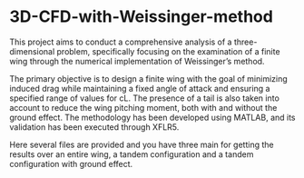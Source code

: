 # 3D-CFD-with-Weissinger-method
This project aims to conduct a comprehensive analysis of a three-dimensional problem, specifically  focusing on the examination of a finite wing through the numerical implementation of Weissinger’s  method.

The primary objective is to design a finite wing with the goal of minimizing induced drag  while maintaining a fixed angle of attack and ensuring a specified range of values for cL. The presence
 of a tail is also taken into account to reduce the wing pitching moment, both with and without the  ground effect. The methodology has been developed using MATLAB, and its validation has been
 executed through XFLR5.

Here several files are provided and you have three main for getting the results over an entire wing, a tandem configuration and a tandem configuration with ground effect.
